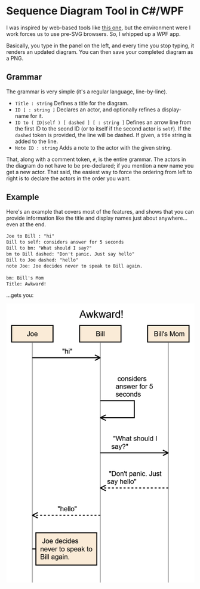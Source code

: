 Sequence Diagram Tool in C#/WPF
===============================

I was inspired by web-based tools like [this one][1], but
the environment were I work forces us to use pre-SVG browsers.
So, I whipped up a WPF app.

Basically, you type in the panel on the left, and every time you
stop typing, it renders an updated diagram.  You can then 
save your completed diagram as a PNG. 


Grammar
-------

The grammar is very simple (it's a regular language, line-by-line).


  * `Title : string` Defines a title for the diagram.
  * `ID [ : string ]`  Declares an actor, and optionally refines a display-name for it.
  * `ID to ( ID|self ) [ dashed ] [ : string ]` Defines an arrow line from the first ID to 
the seond ID (or to itself if the second actor is `self`).  If the `dashed` token is provided, 
the line will be dashed.  If given, a title string is added to the line.
  * `Note ID : string` Adds a note to the actor with the given string.

That, along with a comment token, `#`, is the entire grammar.  The actors in the diagram
do not have to be pre-declared; if you mention a new name you get a new actor.  That said, the easiest
way to force the ordering from left to right is to declare the actors in the order you want.


Example
--------

Here's an example that covers most of the features, and shows that you can provide
information like the title and display names just about anywhere... even at the end. 


```
Joe to Bill : "hi"
Bill to self: considers answer for 5 seconds
Bill to bm: "What should I say?"
bm to Bill dashed: "Don't panic. Just say hello"
Bill to Joe dashed: "hello"
note Joe: Joe decides never to speak to Bill again.

bm: Bill's Mom
Title: Awkward!
``` 

...gets you:

![example](example.png)


[1]: https://github.com/bramp/js-sequence-diagrams


